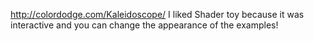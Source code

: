 http://colordodge.com/Kaleidoscope/
I liked Shader toy because it was interactive and you can change the appearance of the examples!
